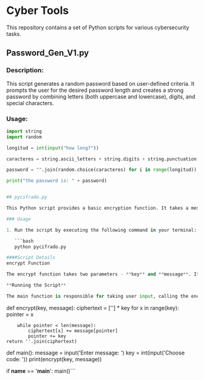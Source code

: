 # Cyber Tools

This repository contains a set of Python scripts for various cybersecurity tasks.

## Password_Gen_V1.py

### Description:
This script generates a random password based on user-defined criteria. It prompts the user for the desired password length and creates a strong password by combining letters (both uppercase and lowercase), digits, and special characters.

### Usage:
```python
import string
import random

longitud = int(input("how long?"))

caracteres = string.ascii_letters + string.digits + string.punctuation

password = "".join(random.choice(caracteres) for i in range(longitud))

print("the password is: " + password)


## pycifrado.py

This Python script provides a basic encryption function. It takes a message and a numerical key as input and encrypts the message using a simple encryption algorithm.

### Usage

1. Run the script by executing the following command in your terminal:

   ```bash
   python pycifrado.py

####Script Details
encrypt Function

The encrypt function takes two parameters - **key** and **message**. It creates a ciphertext by iterating over the message and appending characters at specific intervals determined by the key.

**Running the Script**

The main function is responsible for taking user input, calling the encrypt function, and displaying the encrypted result.

```
def encrypt(key, message):
    ciphertext = [''] * key
    for x in range(key):
        pointer = x

        while pointer < len(message):
            ciphertext[x] += message[pointer]
            pointer += key
    return ''.join(ciphertext)

def main():
    message = input('Enter message: ')
    key = int(input('Choose code: '))
    print(encrypt(key, message))

if __name__ == '__main__':
    main()```
